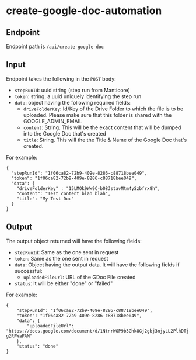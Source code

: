 # create-google-doc-automation

## Endpoint

Endpoint path is `/api/create-google-doc`

## Input

Endpoint takes the following in the `POST` body:

- `stepRunId`: uuid string (step run from Manticore)
- `token`: string, a uuid uniquely identifying the step run
- `data`: object having the following required fields:
    - `driveFolderKey`: Id/Key of the Drive Folder to which the file is to be uploaded. Please make sure that this folder is shared with the GOOGLE_ADMIN_EMAIL
    - `content`: String. This will be the exact content that will be dumped into the Google Doc that's created
    - `title`: String. This will the the Title & Name of the Google Doc that's created.

For example:
```
{
  "stepRunId": "1f06ca82-72b9-409e-8286-c88718bee049",
  "token": "1f06ca82-72b9-409e-8286-c88718bee049",
  "data": {
  	"driveFolderKey" : "15LMOk9Wx9C-b08JstavMtm4ySzbfrx8h",
  	"content": "Test content blah blah",
  	"title": "My Test Doc"
  }
}
```

## Output

The output object returned will have the following fields:

-	`stepRunId`: Same as the one sent in request
-	`token`: Same as the one sent in request
-	`data`: Object having the output data. It will have the following fields if successful:
	-	`uploadedFileUrl`: URL of the GDoc File created
- `status`: It will be either "done" or "failed"


For example:
```
{
    "stepRunId": "1f06ca82-72b9-409e-8286-c88718bee049",
    "token": "1f06ca82-72b9-409e-8286-c88718bee049",
    "data": {
        "uploadedFileUrl": "https://docs.google.com/document/d/1NtnrWOP9b3Ghk8Gj2gbj3njyLL2PlhDTj-g2RFWaFAM"
    },
    "status": "done"
}
```